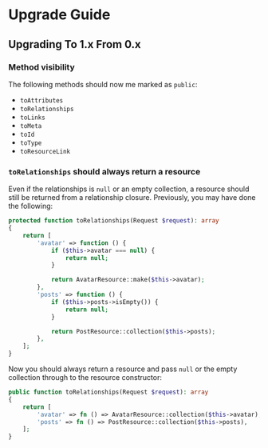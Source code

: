 # Upgrade Guide

## Upgrading To 1.x From 0.x

### Method visibility

The following methods should now me marked as `public`:

- `toAttributes`
- `toRelationships`
- `toLinks`
- `toMeta`
- `toId`
- `toType`
- `toResourceLink`

### `toRelationships` should always return a resource

Even if the relationships is `null` or an empty collection, a resource should still be returned from a relationship closure. Previously, you may have done the following:

```php
protected function toRelationships(Request $request): array
{
    return [
        'avatar' => function () {
            if ($this->avatar === null) {
                return null;
            }

            return AvatarResource::make($this->avatar);
        },
        'posts' => function () {
            if ($this->posts->isEmpty()) {
                return null;
            }

            return PostResource::collection($this->posts);
        },
    ];
}
```

Now you should always return a resource and pass `null` or the empty collection through to the resource constructor:

```php
public function toRelationships(Request $request): array
{
    return [
        'avatar' => fn () => AvatarResource::collection($this->avatar),
        'posts' => fn () => PostResource::collection($this->posts),
    ];
}
```

